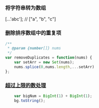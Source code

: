 ### 将字符串转为数组
  [...'abc']; // ["a", "b", "c"]

### 删除排序数组中的重复项
```js
/**
 * @param {number[]} nums
 */
var removeDuplicates = function(nums) {
    var setArr = new Set(nums);
    nums.splice(0,nums.length,...setArr)
};
```
### [超过上限的数处理](https://developer.mozilla.org/zh-CN/docs/Web/JavaScript/Reference/Global_Objects/BigInt)
```js
    var bigNum = BigInt(1) + BigInt(1);
    bg.toString();
```
